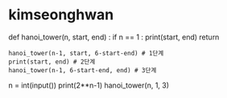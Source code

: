 # kimseonghwan

def hanoi_tower(n, start, end) :
    if n == 1 :
        print(start, end)
        return
       
    hanoi_tower(n-1, start, 6-start-end) # 1단계
    print(start, end) # 2단계
    hanoi_tower(n-1, 6-start-end, end) # 3단계
    
n = int(input())
print(2**n-1)
hanoi_tower(n, 1, 3)
